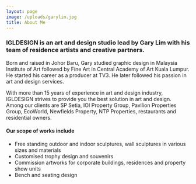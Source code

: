 ```yaml
---
layout: page
image: /uploads/garylim.jpg
title: About Me
---
```

### IGLDESIGN is an art and design studio lead by Gary Lim with his team of residence artists and creative partners.

Born and raised in Johor Baru, Gary studied graphic design in Malaysia Institute of Art followed by Fine Art in Central Academy of Art Kuala Lumpur. He started his career as a producer at TV3. He later followed his passion in art and design services.

With more than 15 years of experience in art and design industry, IGLDESIGN strives to provide you the best solution in art and design. Among our clients are SP Setia, IOI Property Group, Pavilion Properties Group, EcoWorld, Newfields Property, NTP Properties, restaurants and residential owners.

#### Our scope of works include

* Free standing outdoor and indoor sculptures, wall sculptures in various sizes and materials
* Customised trophy design and souvenirs
* Commission artworks for corporate buildings, residences and property show units
* Bench and seating design
